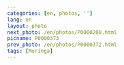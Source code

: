 ```yaml
---
categories: [en, photos, '']
lang: en
layout: photo
next_photo: /en/photos/P0000208.html
picname: P0000373
prev_photo: /en/photos/P0000372.html
tags: [Moringa]
---
```

